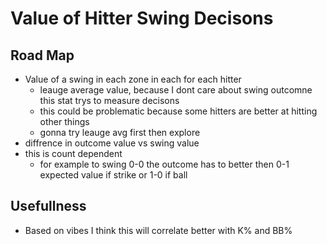 # Value of Hitter Swing Decisons

## Road Map

- Value of a swing in each zone in each for each hitter
  - leauge average value, because I dont care about swing outcomne this stat trys to measure decisons
  - this could be problematic because some hitters are better at hitting other things
  - gonna try leauge avg first then explore
- diffrence in outcome value vs swing value
- this is count dependent
  - for example to swing 0-0 the outcome has to better then 0-1 expected value if strike or 1-0 if ball

## Usefullness

- Based on vibes I think this will correlate better with K% and BB%
